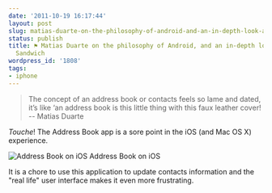 ```yaml
---
date: '2011-10-19 16:17:44'
layout: post
slug: matias-duarte-on-the-philosophy-of-android-and-an-in-depth-look-at-ice-cream-sandwich
status: publish
title: ⚑ Matias Duarte on the philosophy of Android, and an in-depth look at Ice Cream
  Sandwich
wordpress_id: '1808'
tags:
- iphone
---
```


> The concept of an address book or contacts feels so lame and dated, it’s like ‘an address book is this little thing with this faux leather cover!  
> -- Matias Duarte

_Touche_! The Address Book app is a sore point in the iOS (and Mac OS X) experience.


![Address Book on iOS](http://www.apple.com/iphone/built-in-apps/images/contacts_everywhere.jpg)
Address Book on iOS


It is a chore to use this application to update contacts information and the "real life" user interface makes it even more frustrating.
